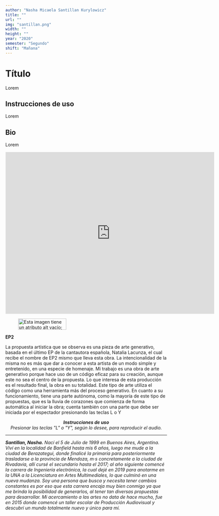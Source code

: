 ```yaml
---
author: "Nasha Micaela Santillan Kurylowicz"
title: ""
url: ""
img: "santillan.png"
width: ""
height: ""
year: "2020"
semester: "Segundo"
shift: "Mañana"
---
```


<p></p>

# Título

Lorem 

## Instrucciones de uso 

Lorem

## Bio

Lorem

<!-- wp:html -->
<p align="center"><iframe width="650" height="504" frameborder="0" scrolling="no" style="width:650px; margin:0 auto!important;border: 1px solid #F2F2F3; z-index: 100;" src="https://editor.p5js.org/nashasantillan/embed/yLZuJJwwb"></iframe></p>
<!-- /wp:html -->

<!-- wp:image {"align":"center","width":150,"height":35} -->
<div class="wp-block-image"><figure class="aligncenter is-resized"><img src="https://am1-lacabanne.atamvirtual.com.ar/wp-content/uploads/2020/12/usabilidad-AM12020-noMobile.png" alt="Esta imagen tiene un atributo alt vacío; el nombre del archivo es usabilidad-AM12020-noMobile.png" width="150" height="35"/></figure></div>
<!-- /wp:image -->

<!-- wp:paragraph -->
<p><strong>EP2</strong></p>
<!-- /wp:paragraph -->

<!-- wp:paragraph -->
<p>La propuesta artística que se observa es una pieza de arte generativo, basada en el último EP de la cantautora española, Natalia Lacunza, el cual recibe el nombre de EP2 mismo que lleva esta obra. La intencionalidad de la misma no es más que dar a conocer a esta artista de un modo simple y entretenido, en una especie de homenaje. Mi trabajo es una obra de arte generativo porque hace uso de un código eficaz para su creación, aunque este no sea el centro de la propuesta. Lo que interesa de esta producción es el resultado final,  la obra en su totalidad. Este tipo de arte utiliza el código como una herramienta más del proceso generativo.  En cuanto a su funcionamiento, tiene una parte autónoma, como la mayoría de este tipo de propuestas, que es la lluvia de corazones que comienza de forma automática al iniciar la obra; cuenta también con una parte que debe ser iniciada por el espectador presionando las teclas L  o Y</p>
<!-- /wp:paragraph -->

<!-- wp:paragraph {"align":"center"} -->
<p style="text-align:center"><strong><em>Instrucciones de uso</em></strong><em><br>Presionar las teclas "L" o "Y", según lo desee, para reproducir el audio.</em></p>
<!-- /wp:paragraph -->

<!-- wp:html -->
<hr>
<!-- /wp:html -->

<!-- wp:paragraph -->
<p><strong><em>Santillan, Nasha.</em></strong><em> Nací el 5 de Julio de 1999 en Buenos Aires, Argentina. Viví en la localidad de Banfield hasta mis 6 años, luego me mude a la ciudad de Berazategui, donde finalicé la primaria para posteriormente trasladarse a la provincia de Mendoza, m·s concretamente a la ciudad de Rivadavia, allí cursé el secundario hasta el 2017; al año siguiente comencé la carrera de Ingeniería electrónica, la cual dejé en 2019 para anotarme en la UNA  a la Licenciatura en Artes Multimediales, lo que culminó en una nueva mudanza. Soy una persona que busca y necesita tener cambios constantes es por eso que esta carrera encaja muy bien conmigo ya que me brinda la posibilidad de generarlos, al tener tan diversas propuestas para desarrollar. Mi acercamiento a las artes no data de hace mucho,  fue en  2015 donde comencé un taller escolar de Producción Audiovisual y descubrí  un mundo totalmente nuevo y único para mí.</em></p>
<!-- /wp:paragraph -->